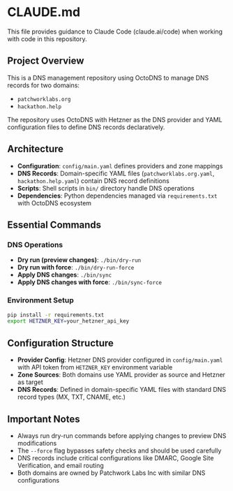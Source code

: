 # CLAUDE.md

This file provides guidance to Claude Code (claude.ai/code) when working with code in this repository.

## Project Overview

This is a DNS management repository using OctoDNS to manage DNS records for two domains:
- `patchworklabs.org`
- `hackathon.help`

The repository uses OctoDNS with Hetzner as the DNS provider and YAML configuration files to define DNS records declaratively.

## Architecture

- **Configuration**: `config/main.yaml` defines providers and zone mappings
- **DNS Records**: Domain-specific YAML files (`patchworklabs.org.yaml`, `hackathon.help.yaml`) contain DNS record definitions
- **Scripts**: Shell scripts in `bin/` directory handle DNS operations
- **Dependencies**: Python dependencies managed via `requirements.txt` with OctoDNS ecosystem

## Essential Commands

### DNS Operations
- **Dry run (preview changes)**: `./bin/dry-run`
- **Dry run with force**: `./bin/dry-run-force`
- **Apply DNS changes**: `./bin/sync`
- **Apply DNS changes with force**: `./bin/sync-force`

### Environment Setup
```bash
pip install -r requirements.txt
export HETZNER_KEY=your_hetzner_api_key
```

## Configuration Structure

- **Provider Config**: Hetzner DNS provider configured in `config/main.yaml` with API token from `HETZNER_KEY` environment variable
- **Zone Sources**: Both domains use YAML provider as source and Hetzner as target
- **DNS Records**: Defined in domain-specific YAML files with standard DNS record types (MX, TXT, CNAME, etc.)

## Important Notes

- Always run dry-run commands before applying changes to preview DNS modifications
- The `--force` flag bypasses safety checks and should be used carefully
- DNS records include critical configurations like DMARC, Google Site Verification, and email routing
- Both domains are owned by Patchwork Labs Inc with similar DNS configurations